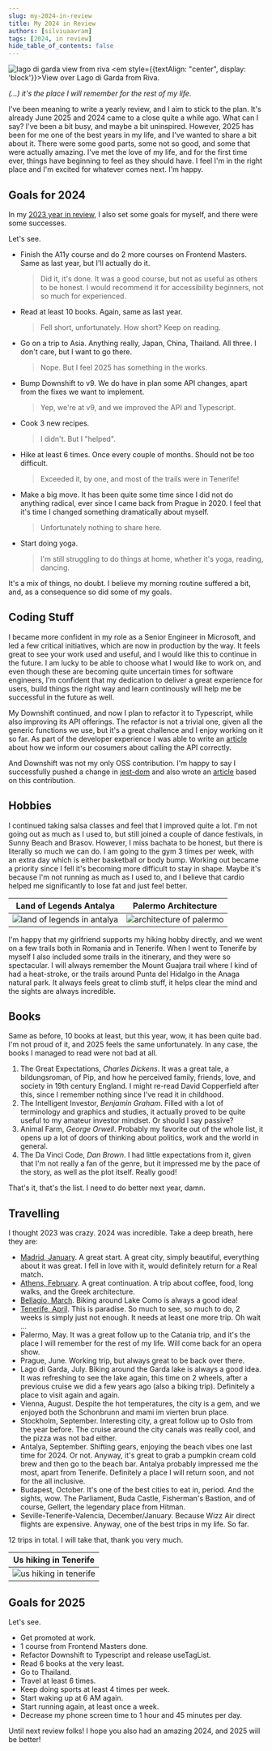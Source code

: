```yaml
---
slug: my-2024-in-review
title: My 2024 in Review
authors: [silviuaavram]
tags: [2024, in review]
hide_table_of_contents: false
---
```


![lago di garda view from riva](./lago-di-garda.jpg) <em
style={{textAlign: "center", display: 'block'}}>View over Lago di Garda from
Riva.</em>

_(...) it's the place I will remember for the rest of my life._

I've been meaning to write a yearly review, and I aim to stick to the plan. It's
already June 2025 and 2024 came to a close quite a while ago. What can I say?
I've been a bit busy, and maybe a bit uninspired. However, 2025 has been for me
one of the best years in my life, and I've wanted to share a bit about it. There
were some good parts, some not so good, and some that were actually amazing.
I've met the love of my life, and for the first time ever, things have beginning
to feel as they should have. I feel I'm in the right place and I'm excited for
whatever comes next. I'm happy.

## Goals for 2024

In my [2023 year in review](https://silviuaavram.com/my-2023-in-review), I also
set some goals for myself, and there were some successes.

Let's see.

- Finish the A11y course and do 2 more courses on Frontend Masters. Same as last
  year, but I'll actually do it.
  > Did it, it's done. It was a good course, but not as useful as others to be
  > honest. I would recommend it for accessibility beginners, not so much for
  > experienced.
- Read at least 10 books. Again, same as last year.
  > Fell short, unfortunately. How short? Keep on reading.
- Go on a trip to Asia. Anything really, Japan, China, Thailand. All three. I
  don't care, but I want to go there.
  > Nope. But I feel 2025 has something in the works.
- Bump Downshift to v9. We do have in plan some API changes, apart from the
  fixes we want to implement.
  > Yep, we're at v9, and we improved the API and Typescript.
- Cook 3 new recipes.
  > I didn't. But I "helped".
- Hike at least 6 times. Once every couple of months. Should not be too
  difficult.
  > Exceeded it, by one, and most of the trails were in Tenerife!
- Make a big move. It has been quite some time since I did not do anything
  radical, ever since I came back from Prague in 2020. I feel that it's time I
  changed something dramatically about myself.
  > Unfortunately nothing to share here.
- Start doing yoga.

  > I'm still struggling to do things at home, whether it's yoga, reading,
  > dancing.

It's a mix of things, no doubt. I believe my morning routine suffered a bit,
and, as a consequence so did some of my goals.

## Coding Stuff

I became more confident in my role as a Senior Engineer in Microsoft, and led a
few critical initiatives, which are now in production by the way. It feels great
to see your work used and useful, and I would like this to continue in the
future. I am lucky to be able to choose what I would like to work on, and even
though these are becoming quite uncertain times for software engineers, I'm
confident that my dedication to deliver a great experience for users, build
things the right way and learn continously will help me be successful in the
future as well.

My Downshift continued, and now I plan to refactor it to Typescript, while also
improving its API offerings. The refactor is not a trivial one, given all the
generic functions we use, but it's a great challence and I enjoy working on it
so far. As part of the developer experience I was able to write an
[article](https://silviuaavram.com/calling-mandatory-getter-props) about how we
inform our cosumers about calling the API correctly.

And Downshift was not my only OSS contribution. I'm happy to say I successfully
pushed a change in
[jest-dom](https://testing-library.com/docs/ecosystem-jest-dom/) and also wrote
an [article](https://silviuaavram.com/delivering-the-feature) based on this
contribution.

## Hobbies

I continued taking salsa classes and feel that I improved quite a lot. I'm not
going out as much as I used to, but still joined a couple of dance festivals, in
Sunny Beach and Brasov. However, I miss bachata to be honest, but there is
literally so much we can do. I am going to the gym 3 times per week, with an
extra day which is either basketball or body bump. Working out became a priority
since I fell it's becoming more difficult to stay in shape. Maybe it's because
I'm not running as much as I used to, and I believe that cardio helped me
significantly to lose fat and just feel better.

|               Land of Legends Antalya                |                  Palermo Architecture                  |
| :--------------------------------------------------: | :----------------------------------------------------: |
| ![land of legends in antalya](./land-of-legends.jpg) | ![architecture of palermo](./palermo-architecture.jpg) |

I'm happy that my girlfriend supports my hiking hobby directly, and we went on a
few trails both in Romania and in Tenerife. When I went to Tenerife by myself I
also included some trails in the itinerary, and they were so spectacular. I will
always remember the Mount Guajara trail where I kind of had a heat-stroke, or
the trails around Punta del Hidalgo in the Anaga natural park. It always feels
great to climb stuff, it helps clear the mind and the sights are always
incredible.

## Books

Same as before, 10 books at least, but this year, wow, it has been quite bad.
I'm not proud of it, and 2025 feels the same unfortunately. In any case, the
books I managed to read were not bad at all.

1. The Great Expectations, _Charles Dickens_. It was a great tale, a
   bildungsroman, of Pip, and how he perceived family, friends, love, and
   society in 19th century England. I might re-read David Copperfield after
   this, since I remember nothing since I've read it in childhood.
2. The Intelligent Investor, _Benjamin Graham_. Filled with a lot of terminology
   and graphics and studies, it actually proved to be quite useful to my amateur
   investor mindset. Or should I say passive?
3. Animal Farm, _George Orwell_. Probably my favorite out of the whole list, it
   opens up a lot of doors of thinking about politics, work and the world in
   general.
4. The Da Vinci Code, _Dan Brown_. I had little expectations from it, given that
   I'm not really a fan of the genre, but it impressed me by the pace of the
   story, as well as the plot itself. Really good!

That's it, that's the list. I need to do better next year, damn.

## Travelling

I thought 2023 was crazy. 2024 was incredible. Take a deep breath, here they
are:

- [Madrid, January](https://silviuaavram.com/madrid-2024). A great start. A
  great city, simply beautiful, everything about it was great. I fell in love
  with it, would definitely return for a Real match.
- [Athens, February](https://silviuaavram.com/athens-2024). A great
  continuation. A trip about coffee, food, long walks, and the Greek
  architecture.
- [Bellagio, March](https://silviuaavram.com/bellagio-2024). Biking around Lake
  Como is always a good idea!
- [Tenerife, April](https://silviuaavram.com/tenerife-2024). This is paradise.
  So much to see, so much to do, 2 weeks is simply just not enough. It needs at
  least one more trip. Oh wait ...
- Palermo, May. It was a great follow up to the Catania trip, and it's the place
  I will remember for the rest of my life. Will come back for an opera show.
- Prague, June. Working trip, but always great to be back over there.
- Lago di Garda, July. Biking around the Garda lake is always a good idea. It
  was refreshing to see the lake again, this time on 2 wheels, after a previous
  cruise we did a few years ago (also a biking trip). Definitely a place to
  visit again and again.
- Vienna, August. Despite the hot temperatures, the city is a gem, and we
  enjoyed both the Schonbrunn and mami im vierten brun place.
- Stockholm, September. Interesting city, a great follow up to Oslo from the
  year before. The cruise around the city canals was really cool, and the pizza
  was not bad either.
- Antalya, September. Shifting gears, enjoying the beach vibes one last time
  for 2024. Or not. Anyway, it's great to grab a pumpkin cream cold brew and
  then go to the beach bar. Antalya probably impressed me the most, apart from
  Tenerife. Definitely a place I will return soon, and not for the all
  inclusive.
- Budapest, October. It's one of the best cities to eat in, period. And the
  sights, wow. The Parliament, Buda Castle, Fisherman's Bastion, and of course,
  Gellert, the legendary place from Hitman.
- Seville-Tenerife-Valencia, December/January. Because Wizz Air direct flights
  are expensive. Anyway, one of the best trips in my life. So far.

12 trips in total. I will take that, thank you very much.

|              Us hiking in Tenerife              |
| :---------------------------------------------: |
| ![us hiking in tenerife](./hiking-tenerife.jpg) |

## Goals for 2025

Let's see.

- Get promoted at work.
- 1 course from Frontend Masters done.
- Refactor Downshift to Typescript and release useTagList.
- Read 6 books at the very least.
- Go to Thailand.
- Travel at least 6 times.
- Keep doing sports at least 4 times per week.
- Start waking up at 6 AM again.
- Start running again, at least once a week.
- Decrease my phone screen time to 1 hour and 45 minutes per day.

Until next review folks! I hope you also had an amazing 2024, and 2025 will be
better!
